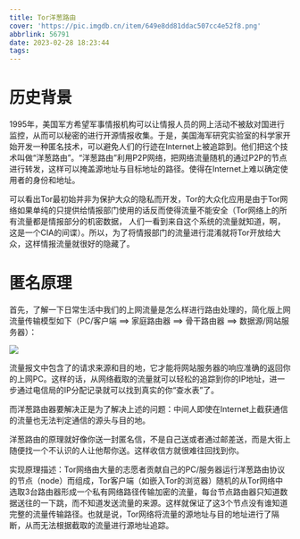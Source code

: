 ```yaml
---
title: Tor洋葱路由
cover: 'https://pic.imgdb.cn/item/649e8dd81ddac507cc4e52f8.png'
abbrlink: 56791
date: 2023-02-28 18:23:44
tags:
---
```

# 历史背景

1995年，美国军方希望军事情报机构可以让情报人员的网上活动不被敌对国进行监控，从而可以秘密的进行开源情报收集。于是，美国海军研究实验室的科学家开始开发一种匿名技术，可以避免人们的行迹在Internet上被追踪到。他们把这个技术叫做“洋葱路由”。“洋葱路由”利用P2P网络，把网络流量随机的通过P2P的节点进行转发，这样可以掩盖源地址与目标地址的路径。使得在Internet上难以确定使用者的身份和地址。

可以看出Tor最初始并非为保护大众的隐私而开发，Tor的大众化应用是由于Tor网络如果单纯的只提供给情报部门使用的话反而使得流量不能安全（Tor网络上的所有流量都是情报部分的机密数据， 人们一看到来自这个系统的流量就知道，啊，这是一个CIA的间谍）。所以，为了将情报部门的流量进行混淆就将Tor开放给大众，这样情报流量就很好的隐藏了。

# 匿名原理

首先，了解一下日常生活中我们的上网流量是怎么样进行路由处理的，简化版上网流量传输模型如下（PC/客户端 ==> 家庭路由器 ==> 骨干路由器 ==> 数据源/网站服务器）：

![](https://pic.imgdb.cn/item/64a445531ddac507ccf401a7.jpg)

流量报文中包含了的请求来源和目的地，它才能将网站服务器的响应准确的返回你的上网PC。这样的话，从网络截取的流量就可以轻松的追踪到你的IP地址，进一步通过电信局的IP分配记录就可以找到真实的你“查水表”了。

而洋葱路由器要解决正是为了解决上述的问题：中间人即使在Internet上截获通信的流量也无法判定通信的源头与目的地。

洋葱路由的原理就好像你送一封匿名信，不是自己送或者通过邮差送，而是大街上随便找一个不认识的人让他帮你送。这样收信方就很难往回找到你。

实现原理描述：Tor网络由大量的志愿者贡献自己的PC/服务器运行洋葱路由协议的节点（node）而组成，Tor客户端（如嵌入Tor的浏览器）随机的从Tor网络中选取3台路由器形成一个私有网络路径传输加密的流量，每台节点路由器只知道数据送往的一下跳，而不知道发送流量的来源。这样就保证了这3个节点没有谁知道完整的流量传输路径。也就是说，Tor网络将流量的源地址与目的地址进行了隔断，从而无法根据截取的流量进行源地址追踪。